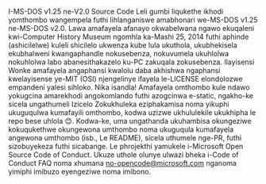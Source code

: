 I-MS-DOS v1.25 ne-V2.0 Source Code
Leli gumbi liqukethe ikhodi yomthombo wangempela futhi lihlanganiswe amabhonari we-MS-DOS v1.25 ne-MS-DOS v2.0.
Lawa amafayela afanayo okwabelwana ngawo ekuqaleni kwi-Computer History Museum ngomhla ka-Mashi 25, 2014 futhi aphinde (ashicilelwe) kuleli shicilelo ukwenza kube lula ukuthola, ukubhekisela ekubhalweni kwangaphandle nokusebenza, nokuvumela ukuhlolwa nokuhlolwa labo abanesithakazelo ku-PC zakuqala zokusebenza.
Ilayisensi
Wonke amafayela angaphansi kwalolu daba akhishwa ngaphansi kwelayisense ye-MIT (OSI) njengelinye ifayela le-LICENSE elondolozwe empandeni yalesi sihloko.
Nika isandla!
Amafayela omthombo kule ndawo yokugcina amarekhodi angokomlando futhi azogcinwa e-static, ngakho-ke sicela ungathumeli Izicelo Zokukhuleka eziphakamisa noma yikuphi ukuguqulwa kumafayili omthombo, kodwa uzizwe ukhululekile ukukhipha le repo bese uhlola 😊.
Kodwa-ke, uma ungathanda ukuhambisa okungeziwe kokuqukethwe okungewona umthombo noma ukuguqula kumafayela angewona umthombo (isb., Le README), sicela uthumele nge-PR, futhi sizobuyekeza futhi sicabange.
Le phrojekthi yamukele i-Microsoft Open Source Code of Conduct. Ukuze uthole olunye ulwazi bheka i-Code of Conduct FAQ noma xhumana no-opencode@microsoft.com nganoma yimiphi imibuzo eyengeziwe noma imibono.
